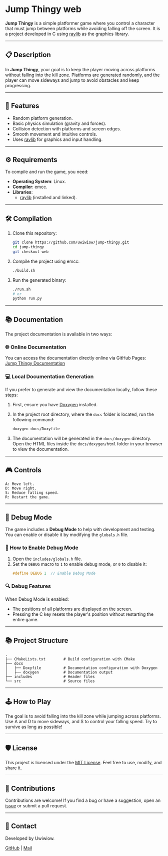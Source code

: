 # Jump Thingy web

**Jump Thingy** is a simple platformer game where you control a character that must jump between platforms while avoiding falling off the screen. It is a project developed in C using [raylib](https://www.raylib.com/) as the graphics library.

---

## 📋 Description

In **Jump Thingy**, your goal is to keep the player moving across platforms without falling into the kill zone. Platforms are generated randomly, and the player can move sideways and jump to avoid obstacles and keep progressing.

---

## 🚀 Features

- Random platform generation.
- Basic physics simulation (gravity and forces).
- Collision detection with platforms and screen edges.
- Smooth movement and intuitive controls.
- Uses [raylib](https://www.raylib.com/) for graphics and input handling.

---

## ⚙️ Requirements

To compile and run the game, you need:

- **Operating System**: Linux.
- **Compiler**: emcc.
- **Libraries**:
    - [raylib](https://github.com/raysan5/raylib) (installed and linked).

---

## 🛠️ Compilation

1. Clone this repository:
   ```bash
   git clone https://github.com/uwiwiow/jump-thingy.git
   cd jump-thingy
   git checkout web
    ```
2. Compile the project using emcc:

    ```bash
    ./build.sh
   ```

3. Run the generated binary:

    ```bash
   ./run.sh
   # or
   python run.py
    ```

---

## 📚 Documentation

The project documentation is available in two ways:

### 🌐 Online Documentation

You can access the documentation directly online via GitHub Pages:  
[Jump Thingy Documentation](https://uwiwiow.github.io/jump-thingy/index.html)

### 💻 Local Documentation Generation

If you prefer to generate and view the documentation locally, follow these steps:

1. First, ensure you have [Doxygen](https://www.doxygen.nl/) installed.

2. In the project root directory, where the `docs` folder is located, run the following command:

    ```bash
    doxygen docs/Doxyfile
    ```

3. The documentation will be generated in the `docs/doxygen` directory. Open the HTML files inside the `docs/doxygen/html` folder in your browser to view the documentation.

---

## 🎮 Controls

    A: Move left.
    D: Move right.
    S: Reduce falling speed.
    R: Restart the game.

---

## 🐛 Debug Mode

The game includes a **Debug Mode** to help with development and testing. You can enable or disable it by modifying the `globals.h` file.

### 🔧 How to Enable Debug Mode

1. Open the `includes/globals.h` file.
2. Set the `DEBUG` macro to `1` to enable debug mode, or `0` to disable it:
   ```c
   #define DEBUG 1  // Enable Debug Mode
   ```

### 🔍 Debug Features

When Debug Mode is enabled:

 - The positions of all platforms are displayed on the screen.
 - Pressing the C key resets the player's position without restarting the entire game.

---

## 📚 Project Structure

    .
    ├── CMakeLists.txt        # Build configuration with CMake
    ├── docs
    │   ├── Doxyfile          # Documentation configuration with Doxygen
    │   ├── doxygen           # Documentation output
    ├── includes              # Header files
    └── src                   # Source files
---

## 🕹️ How to Play

The goal is to avoid falling into the kill zone while jumping across platforms. Use A and D to move sideways, and S to control your falling speed. Try to survive as long as possible!

---

## 🛡️ License

This project is licensed under the [MIT License](https://github.com/uwiwiow/jump-thingy/blob/main/LICENSE). Feel free to use, modify, and share it.

---

## 🤝 Contributions

Contributions are welcome! If you find a bug or have a suggestion, open an [issue](https://github.com/uwiwiow/jump-thingy/issues) or submit a pull request.


---
## 📧 Contact

Developed by Uwiwiow.

[GitHub](https://github.com/uwiwiow) |
[Mail](mailto:gael.perez.dev@gmail.com)